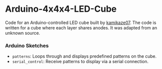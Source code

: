 # Arduino-4x4x4-LED-Cube

Code for an Arduino-controlled LED cube built by [kamikaze07](https://github.com/kamikaze07). The code is written for a cube where each layer shares anodes. It was adapted from an unknown source.

### Arduino Sketches

* `patterns`: Loops through and displays predefined patterns on the cube.
* `serial_control`: Receive patterns to display via a serial connection.
